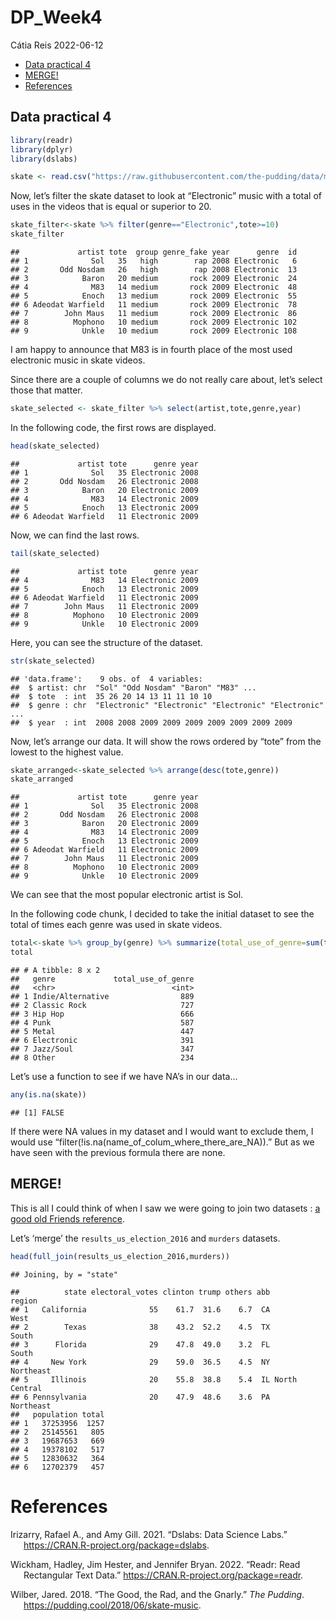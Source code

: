DP_Week4
================
Cátia Reis
2022-06-12

-   [Data practical 4](#data-practical-4)
-   [MERGE!](#merge)
-   [References](#references)

## Data practical 4

``` r
library(readr)
library(dplyr)
library(dslabs)
```

``` r
skate <- read.csv("https://raw.githubusercontent.com/the-pudding/data/master/skate-music/soundtrack_data.csv")
```

Now, let’s filter the skate dataset to look at “Electronic” music with a
total of uses in the videos that is equal or superior to 20.

``` r
skate_filter<-skate %>% filter(genre=="Electronic",tote>=10)
skate_filter
```

    ##             artist tote  group genre_fake year      genre  id
    ## 1              Sol   35   high        rap 2008 Electronic   6
    ## 2       Odd Nosdam   26   high        rap 2008 Electronic  13
    ## 3            Baron   20 medium       rock 2009 Electronic  24
    ## 4              M83   14 medium       rock 2009 Electronic  48
    ## 5            Enoch   13 medium       rock 2009 Electronic  55
    ## 6 Adeodat Warfield   11 medium       rock 2009 Electronic  78
    ## 7        John Maus   11 medium       rock 2009 Electronic  86
    ## 8          Mophono   10 medium       rock 2009 Electronic 102
    ## 9            Unkle   10 medium       rock 2009 Electronic 108

I am happy to announce that M83 is in fourth place of the most used
electronic music in skate videos.

Since there are a couple of columns we do not really care about, let’s
select those that matter.

``` r
skate_selected <- skate_filter %>% select(artist,tote,genre,year)
```

In the following code, the first rows are displayed.

``` r
head(skate_selected)
```

    ##             artist tote      genre year
    ## 1              Sol   35 Electronic 2008
    ## 2       Odd Nosdam   26 Electronic 2008
    ## 3            Baron   20 Electronic 2009
    ## 4              M83   14 Electronic 2009
    ## 5            Enoch   13 Electronic 2009
    ## 6 Adeodat Warfield   11 Electronic 2009

Now, we can find the last rows.

``` r
tail(skate_selected)
```

    ##             artist tote      genre year
    ## 4              M83   14 Electronic 2009
    ## 5            Enoch   13 Electronic 2009
    ## 6 Adeodat Warfield   11 Electronic 2009
    ## 7        John Maus   11 Electronic 2009
    ## 8          Mophono   10 Electronic 2009
    ## 9            Unkle   10 Electronic 2009

Here, you can see the structure of the dataset.

``` r
str(skate_selected)
```

    ## 'data.frame':    9 obs. of  4 variables:
    ##  $ artist: chr  "Sol" "Odd Nosdam" "Baron" "M83" ...
    ##  $ tote  : int  35 26 20 14 13 11 11 10 10
    ##  $ genre : chr  "Electronic" "Electronic" "Electronic" "Electronic" ...
    ##  $ year  : int  2008 2008 2009 2009 2009 2009 2009 2009 2009

Now, let’s arrange our data. It will show the rows ordered by “tote”
from the lowest to the highest value.

``` r
skate_arranged<-skate_selected %>% arrange(desc(tote,genre))
skate_arranged
```

    ##             artist tote      genre year
    ## 1              Sol   35 Electronic 2008
    ## 2       Odd Nosdam   26 Electronic 2008
    ## 3            Baron   20 Electronic 2009
    ## 4              M83   14 Electronic 2009
    ## 5            Enoch   13 Electronic 2009
    ## 6 Adeodat Warfield   11 Electronic 2009
    ## 7        John Maus   11 Electronic 2009
    ## 8          Mophono   10 Electronic 2009
    ## 9            Unkle   10 Electronic 2009

We can see that the most popular electronic artist is Sol.

<!--Describe any patterns or lack of patterns that you see in the data (note: you can also rearrange the data in other ways if that helps, but look at it and write up in a sentence or two your findings)-->

In the following code chunk, I decided to take the initial dataset to
see the total of times each genre was used in skate videos.

``` r
total<-skate %>% group_by(genre) %>% summarize(total_use_of_genre=sum(tote)) %>% arrange(desc(total_use_of_genre))
total
```

    ## # A tibble: 8 x 2
    ##   genre             total_use_of_genre
    ##   <chr>                          <int>
    ## 1 Indie/Alternative                889
    ## 2 Classic Rock                     727
    ## 3 Hip Hop                          666
    ## 4 Punk                             587
    ## 5 Metal                            447
    ## 6 Electronic                       391
    ## 7 Jazz/Soul                        347
    ## 8 Other                            234

Let’s use a function to see if we have NA’s in our data…

``` r
any(is.na(skate))
```

    ## [1] FALSE

If there were NA values in my dataset and I would want to exclude them,
I would use “filter(!is.na(name_of_colum_where_there_are_NA)).” But as
we have seen with the previous formula there are none.

## MERGE!

This is all I could think of when I saw we were going to join two
datasets : [a good old Friends
reference](https://youtu.be/lP2pz7E7hm4?t=15).

Let’s ‘merge’ the `results_us_election_2016` and `murders` datasets.

``` r
head(full_join(results_us_election_2016,murders))
```

    ## Joining, by = "state"

    ##          state electoral_votes clinton trump others abb        region
    ## 1   California              55    61.7  31.6    6.7  CA          West
    ## 2        Texas              38    43.2  52.2    4.5  TX         South
    ## 3      Florida              29    47.8  49.0    3.2  FL         South
    ## 4     New York              29    59.0  36.5    4.5  NY     Northeast
    ## 5     Illinois              20    55.8  38.8    5.4  IL North Central
    ## 6 Pennsylvania              20    47.9  48.6    3.6  PA     Northeast
    ##   population total
    ## 1   37253956  1257
    ## 2   25145561   805
    ## 3   19687653   669
    ## 4   19378102   517
    ## 5   12830632   364
    ## 6   12702379   457

<!-- describe relationship -->

# References

<div id="refs" class="references csl-bib-body hanging-indent">

<div id="ref-irizarry_dslabs_2021" class="csl-entry">

Irizarry, Rafael A., and Amy Gill. 2021. “Dslabs: Data Science Labs.”
<https://CRAN.R-project.org/package=dslabs>.

</div>

<div id="ref-wickham_readr_2022" class="csl-entry">

Wickham, Hadley, Jim Hester, and Jennifer Bryan. 2022. “Readr: Read
Rectangular Text Data.” <https://CRAN.R-project.org/package=readr>.

</div>

<div id="ref-wilber_good_2018" class="csl-entry">

Wilber, Jared. 2018. “The Good, the Rad, and the Gnarly.” *The Pudding*.
<https://pudding.cool/2018/06/skate-music>.

</div>

</div>
